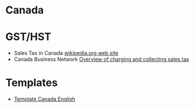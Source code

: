 # Canada

# GST/HST

* Sales Tax in Canada [wikipedia.org web site](https://en.wikipedia.org/wiki/Sales_taxes_in_Canada)
* Canada Business Network [Overview of charging and collecting sales tax](https://canadabusiness.ca/government/taxes-gst-hst/federal-tax-information/overview-of-charging-and-collecting-sales-tax/)

# Templates
* [Template Canada English](https://github.com/BananaAccounting/International/tree/master/Canada/Templates)
